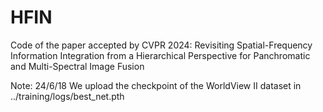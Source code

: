 # HFIN
Code of the paper accepted by CVPR 2024: Revisiting Spatial-Frequency Information Integration from a Hierarchical  Perspective for Panchromatic and Multi-Spectral Image Fusion


Note: 
24/6/18 We upload the checkpoint of the WorldView II dataset in ../training/logs/best_net.pth
